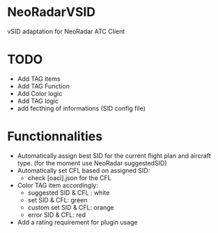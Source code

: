# NeoRadarVSID
vSID adaptation for NeoRadar ATC Client


# TODO
- Add TAG items
- Add TAG Function
- Add Color logic
- Add TAG logic
- add fecthing of informations (SID config file)



# Functionnalities
- Automatically assign best SID for the current flight plan and aircraft type. (for the moment use NeoRadar suggestedSID)
- Automatically set CFL based on assigned SID:
	- check [oaci].json for the CFL
- Color TAG item accordingly:
	- suggested SID & CFL : white
	- set SID & CFL: green
	- custom set SID & CFL: orange
	- error SID & CFL: red
- Add a rating requirement for plugin usage
